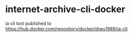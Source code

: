 # internet-archive-cli-docker
ia cli tool published to https://hub.docker.com/repository/docker/diwu1989/ia-cli

